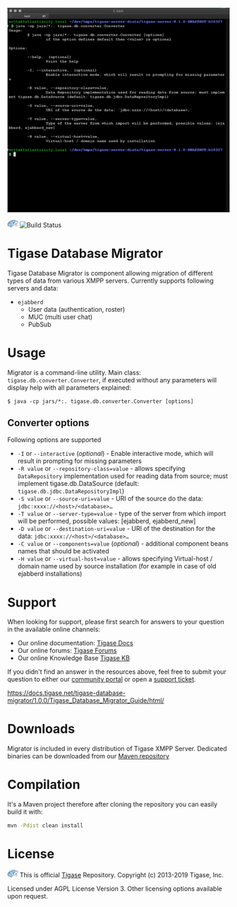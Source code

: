 ![database-migrator screenshot](assets/images/db-migrator.png)

![Tigase Logo](assets/images/tigase-logo.png) ![Build Status](https://tc.tigase.net/app/rest/builds/buildType:(id:TigaseDatabaseMigrator_Build)/statusIcon)


# Tigase Database Migrator

Tigase Database Migrator is component allowing migration of different types of data from various XMPP servers.
Currently supports following servers and data:

* `ejabberd`
  * User data (authentication, roster)
  * MUC (multi user chat)
  * PubSub

# Usage

Migrator is a command-line utility. Main class: `tigase.db.converter.Converter`, if executed without any parameters will display help with all parameters explained:

```
$ java -cp jars/*:. tigase.db.converter.Converter [options]
```

## Converter options

Following options are supported

* `-I` or `--interactive` (*optional*) - Enable interactive mode, which will result in prompting for missing parameters
* `-R value` or `--repository-class=value` - allows specifying  `DataRepository` implementation used for reading data from source; must implement tigase.db.DataSource (default: `tigase.db.jdbc.DataRepositoryImpl`)
* `-S value` or `--source-uri=value` - URI of the source do the data: `jdbc:xxxx://<host>/<database>…`
* `-T value` or `--server-type=value` - type of the server from which import will be performed, possible values: [ejabberd, ejabberd_new]
* `-D value` or `--destination-uri=value` - URI of the destination for the data: `jdbc:xxxx://<host>/<database>…`
* `-C value` or `--components=value` (*optional*) - additional component beans names that should be activated
* `-H value` or  `--virtual-host=value` - allows specifying Virtual-host / domain name used by source installation (for example in case of old ejabberd installations)

# Support

When looking for support, please first search for answers to your question in the available online channels:

* Our online documentation: [Tigase Docs](https://docs.tigase.net/)
* Our online forums: [Tigase Forums](https://help.tigase.net/portal/community)
* Our online Knowledge Base [Tigase KB](https://help.tigase.net/portal/kb)

If you didn't find an answer in the resources above, feel free to submit your question to either our 
[community portal](https://help.tigase.net/portal/community) or open a [support ticket](https://help.tigase.net/portal/newticket).

https://docs.tigase.net/tigase-database-migrator/1.0.0/Tigase_Database_Migrator_Guide/html/

# Downloads

Migrator is included in every distribution of Tigase XMPP Server. Dedicated binaries can be downloaded from our [Maven repository](https://maven-repo.tigase.net/#artifact/tigase/tigase-database-migrator)

# Compilation 

It's a Maven project therefore after cloning the repository you can easily build it with:

```bash
mvn -Pdist clean install
```

# License

![Tigase Logo](assets/images/tigase-logo.png) This is official [Tigase](https://tigase.net/) Repository.
Copyright (c) 2013-2019 Tigase, Inc.

Licensed under AGPL License Version 3. Other licensing options available upon request.
